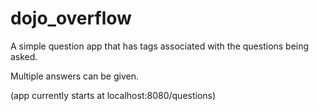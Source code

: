 # dojo_overflow

A simple question app that has tags associated with the questions being asked.

Multiple answers can be given.


(app currently starts at localhost:8080/questions)
